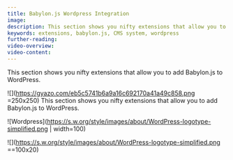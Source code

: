 ```yaml
---
title: Babylon.js Wordpress Integration
image: 
description: This section shows you nifty extensions that allow you to add Babylon.js to WordPress.
keywords: extensions, babylon.js, CMS system, wordpress
further-reading:
video-overview:
video-content:
---
```


This section shows you nifty extensions that allow you to add Babylon.js to WordPress.

![](https://gyazo.com/eb5c5741b6a9a16c692170a41a49c858.png =250x250)
This section shows you nifty extensions that allow you to add Babylon.js to WordPress.

![Wordpress](https://s.w.org/style/images/about/WordPress-logotype-simplified.png  | width=100)

![](https://s.w.org/style/images/about/WordPress-logotype-simplified.png ==100x20)



